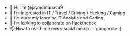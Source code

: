 - 👋 Hi, I’m @jaymontana069
- 👀 I’m interested in IT / Travel / Driving / Hacking / Gaming
- 🌱 I’m currently learning IT Analytic and Coding
- 💞️ I’m looking to collaborate on Hackthebox
- 📫 How to reach me every social media .... google me ;)

<!---
jaymontana069/jaymontana069 is a ✨ special ✨ repository because its `README.md` (this file) appears on your GitHub profile.
You can click the Preview link to take a look at your changes.
--->

